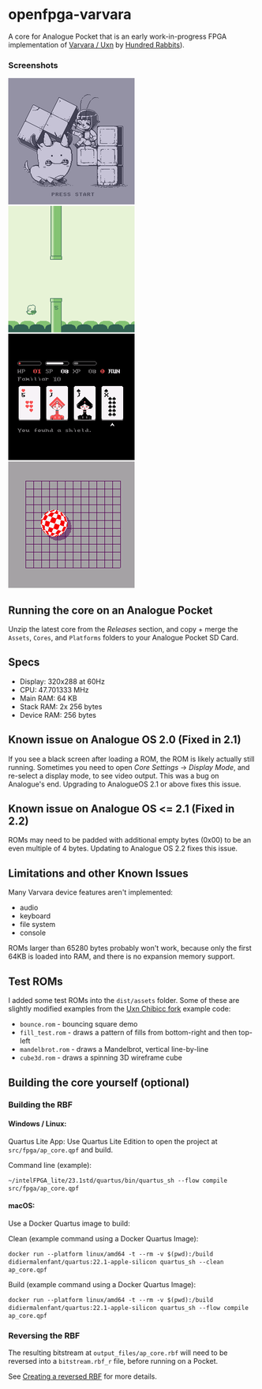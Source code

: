 # openfpga-varvara

A core for Analogue Pocket that is an early work-in-progress FPGA implementation of [Varvara / Uxn](https://100r.co/site/uxn.html) by [Hundred Rabbits](https://100r.co/site/home.html)).

### Screenshots
![Tet](/screenshots/tet.png?raw=true) ![Flappy Bird](/screenshots/flappy_bird.png?raw=true) ![Donsol](/screenshots/donsol.png?raw=true) ![Amiga](/screenshots/amiga.png?raw=true)

## Running the core on an Analogue Pocket

Unzip the latest core from the _Releases_ section, and copy + merge the `Assets`, `Cores`, and `Platforms` folders to your Analogue Pocket SD Card.

## Specs

- Display: 320x288 at 60Hz
- CPU: 47.701333 MHz
- Main RAM: 64 KB 
- Stack RAM: 2x 256 bytes
- Device RAM: 256 bytes

## Known issue on Analogue OS 2.0 (Fixed in 2.1)

If you see a black screen after loading a ROM, the ROM is likely actually still running. Sometimes you need to open _Core Settings_ -> _Display Mode_, and re-select a display mode, to see video output. This was a bug on Analogue's end. Upgrading to AnalogueOS 2.1 or above fixes this issue.

## Known issue on Analogue OS <= 2.1 (Fixed in 2.2)

ROMs may need to be padded with additional empty bytes (0x00) to be an even multiple of 4 bytes. Updating to Analogue OS 2.2 fixes this issue.

## Limitations and other Known Issues

Many Varvara device features aren't implemented:
- audio
- keyboard
- file system
- console

ROMs larger than 65280 bytes probably won't work, because only the first 64KB is loaded into RAM, and there is no expansion memory support.

## Test ROMs

I added some test ROMs into the `dist/assets` folder. Some of these are slightly modified examples from the [Uxn Chibicc fork](https://github.com/lynn/chibicc) example code:

- `bounce.rom` - bouncing square demo
- `fill_test.rom` - draws a pattern of fills from bottom-right and then top-left
- `mandelbrot.rom` - draws a Mandelbrot, vertical line-by-line
- `cube3d.rom` - draws a spinning 3D wireframe cube

## Building the core yourself (optional)

### Building the RBF

#### Windows / Linux: 

Quartus Lite App:
Use Quartus Lite Edition to open the project at `src/fpga/ap_core.qpf` and build.

Command line (example):
```
~/intelFPGA_lite/23.1std/quartus/bin/quartus_sh --flow compile src/fpga/ap_core.qpf
```

#### macOS:

Use a Docker Quartus image to build:

Clean (example command using a Docker Quartus Image):
```
docker run --platform linux/amd64 -t --rm -v $(pwd):/build didiermalenfant/quartus:22.1-apple-silicon quartus_sh --clean ap_core.qpf  
```

Build (example command using a Docker Quartus Image):
```
docker run --platform linux/amd64 -t --rm -v $(pwd):/build didiermalenfant/quartus:22.1-apple-silicon quartus_sh --flow compile ap_core.qpf
```
### Reversing the RBF

The resulting bitstream at `output_files/ap_core.rbf` will need to be reversed into a `bitstream.rbf_r` file, before running on a Pocket. 

See [Creating a reversed RBF](https://www.analogue.co/developer/docs/packaging-a-core#creating-a-reversed-rbf) for more details. 

